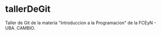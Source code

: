 # tallerDeGit

Taller de Git de la materia "Introduccion a la Programacion" de la FCEyN - UBA. CAMBIO.
